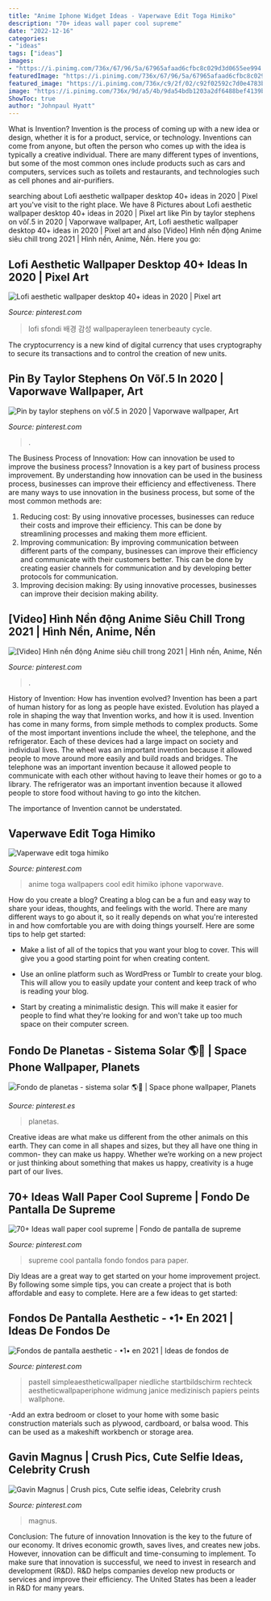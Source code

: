 ```yaml
---
title: "Anime Iphone Widget Ideas - Vaperwave Edit Toga Himiko"
description: "70+ ideas wall paper cool supreme"
date: "2022-12-16"
categories:
- "ideas"
tags: ["ideas"]
images:
- "https://i.pinimg.com/736x/67/96/5a/67965afaad6cfbc8c029d3d0655ee994.jpg"
featuredImage: "https://i.pinimg.com/736x/67/96/5a/67965afaad6cfbc8c029d3d0655ee994.jpg"
featured_image: "https://i.pinimg.com/736x/c9/2f/02/c92f02592c7d0e4783b406b4596a88c5.jpg"
image: "https://i.pinimg.com/736x/9d/a5/4b/9da54bdb1203a2df6488bef4139b1c73.jpg"
ShowToc: true
author: "Johnpaul Hyatt"
---
```



What is Invention?
Invention is the process of coming up with a new idea or design, whether it is for a product, service, or technology. Inventions can come from anyone, but often the person who comes up with the idea is typically a creative individual. There are many different types of inventions, but some of the most common ones include products such as cars and computers, services such as toilets and restaurants, and technologies such as cell phones and air-purifiers.

	

		
searching about Lofi aesthetic wallpaper desktop 40+ ideas in 2020 | Pixel art you've visit to the right place. We have 8 Pictures about Lofi aesthetic wallpaper desktop 40+ ideas in 2020 | Pixel art like Pin by taylor stephens on võľ.5 in 2020 | Vaporwave wallpaper, Art, Lofi aesthetic wallpaper desktop 40+ ideas in 2020 | Pixel art and also [Video] Hình nền động Anime siêu chill trong 2021 | Hình nền, Anime, Nền. Here you go:
		
    
## Lofi Aesthetic Wallpaper Desktop 40+ Ideas In 2020 | Pixel Art

<img loading=lazy src="https://i.pinimg.com/736x/34/99/81/34998125944e468d459546c40fbc0afe.jpg" onerror="this.onerror=null;this.src='https://tse2.mm.bing.net/th?id=OIP.KCXw9vD97LLE6bY6uxY_kwAAAA&amp;pid=15.1';" alt="Lofi aesthetic wallpaper desktop 40+ ideas in 2020 | Pixel art">

_Source: pinterest.com_

>lofi sfondi 배경 감성 wallpaperayleen tenerbeauty cycle. 

	

The cryptocurrency is a new kind of digital currency that uses cryptography to secure its transactions and to control the creation of new units.

    
## Pin By Taylor Stephens On Võľ.5 In 2020 | Vaporwave Wallpaper, Art

<img loading=lazy src="https://i.pinimg.com/736x/c9/2f/02/c92f02592c7d0e4783b406b4596a88c5.jpg" onerror="this.onerror=null;this.src='https://tse3.mm.bing.net/th?id=OIP.qRUYSeWjxSw3UbFbiM5xqgHaNK&amp;pid=15.1';" alt="Pin by taylor stephens on võľ.5 in 2020 | Vaporwave wallpaper, Art">

_Source: pinterest.com_

>. 

	

The Business Process of Innovation: How can innovation be used to improve the business process?
Innovation is a key part of business process improvement. By understanding how innovation can be used in the business process, businesses can improve their efficiency and effectiveness. There are many ways to use innovation in the business process, but some of the most common methods are: 
1) Reducing cost: By using innovative processes, businesses can reduce their costs and improve their efficiency. This can be done by streamlining processes and making them more efficient. 
2) Improving communication: By improving communication between different parts of the company, businesses can improve their efficiency and communicate with their customers better. This can be done by creating easier channels for communication and by developing better protocols for communication. 
3) Improving decision making: By using innovative processes, businesses can improve their decision making ability.

    
## [Video] Hình Nền động Anime Siêu Chill Trong 2021 | Hình Nền, Anime, Nền

<img loading=lazy src="https://i.pinimg.com/736x/9d/a5/4b/9da54bdb1203a2df6488bef4139b1c73.jpg" onerror="this.onerror=null;this.src='https://tse4.mm.bing.net/th?id=OIP.Ar5fOzFAdF0mPEI6p7iMMQHaNK&amp;pid=15.1';" alt="[Video] Hình nền động Anime siêu chill trong 2021 | Hình nền, Anime, Nền">

_Source: pinterest.com_

>. 

	

History of Invention: How has invention evolved?
Invention has been a part of human history for as long as people have existed. Evolution has played a role in shaping the way that Invention works, and how it is used. Invention has come in many forms, from simple methods to complex products. 
Some of the most important inventions include the wheel, the telephone, and the refrigerator. Each of these devices had a large impact on society and individual lives. The wheel was an important invention because it allowed people to move around more easily and build roads and bridges. The telephone was an important invention because it allowed people to communicate with each other without having to leave their homes or go to a library. The refrigerator was an important invention because it allowed people to store food without having to go into the kitchen. 

The importance of Invention cannot be understated.

    
## Vaperwave Edit Toga Himiko

<img loading=lazy src="https://i.pinimg.com/736x/48/6c/ff/486cff0954852023a15be14346e79701.jpg" onerror="this.onerror=null;this.src='https://tse3.mm.bing.net/th?id=OIP.a4PBLokmyfO_YriiH5y2owHaNK&amp;pid=15.1';" alt="Vaperwave edit toga himiko">

_Source: pinterest.com_

>anime toga wallpapers cool edit himiko iphone vaporwave. 

	

How do you create a blog?
Creating a blog can be a fun and easy way to share your ideas, thoughts, and feelings with the world. There are many different ways to go about it, so it really depends on what you're interested in and how comfortable you are with doing things yourself. Here are some tips to help get started: 
- Make a list of all of the topics that you want your blog to cover. This will give you a good starting point for when creating content.

- Use an online platform such as WordPress or Tumblr to create your blog. This will allow you to easily update your content and keep track of who is reading your blog.

- Start by creating a minimalistic design. This will make it easier for people to find what they're looking for and won't take up too much space on their computer screen.

    
## Fondo De Planetas - Sistema Solar 🌎🌝 | Space Phone Wallpaper, Planets

<img loading=lazy src="https://i.pinimg.com/736x/67/96/5a/67965afaad6cfbc8c029d3d0655ee994.jpg" onerror="this.onerror=null;this.src='https://tse1.mm.bing.net/th?id=OIP.dge3zrmJpV-TkN8M8LSSVwHaNK&amp;pid=15.1';" alt="Fondo de planetas - sistema solar 🌎🌝 | Space phone wallpaper, Planets">

_Source: pinterest.es_

>planetas. 

	

Creative ideas are what make us different from the other animals on this earth. They can come in all shapes and sizes, but they all have one thing in common- they can make us happy. Whether we’re working on a new project or just thinking about something that makes us happy, creativity is a huge part of our lives.

    
## 70+ Ideas Wall Paper Cool Supreme | Fondo De Pantalla De Supreme

<img loading=lazy src="https://i.pinimg.com/736x/bb/26/0b/bb260bb9277c915c958b10cbb8aa9f06.jpg" onerror="this.onerror=null;this.src='https://tse3.mm.bing.net/th?id=OIP.RP-9fJIAXbJvQz2lFLMmpwAAAA&amp;pid=15.1';" alt="70+ Ideas wall paper cool supreme | Fondo de pantalla de supreme">

_Source: pinterest.com_

>supreme cool pantalla fondo fondos para paper. 

	

Diy Ideas are a great way to get started on your home improvement project. By following some simple tips, you can create a project that is both affordable and easy to complete. Here are a few ideas to get started: 

    
## Fondos De Pantalla Aesthetic - •1• En 2021 | Ideas De Fondos De

<img loading=lazy src="https://i.pinimg.com/736x/78/87/9a/78879a521b5c7007e3c9a12ab5ed8c0a.jpg" onerror="this.onerror=null;this.src='https://tse1.mm.bing.net/th?id=OIP.H6FcKKFQQkRIw_zg9rUJ3wHaQC&amp;pid=15.1';" alt="Fondos de pantalla aesthetic - •1• en 2021 | Ideas de fondos de">

_Source: pinterest.com_

>pastell simpleaestheticwallpaper niedliche startbildschirm rechteck aestheticwallpaperiphone widmung janice medizinisch papiers peints wallphone. 

	

-Add an extra bedroom or closet to your home with some basic construction materials such as plywood, cardboard, or balsa wood. This can be used as a makeshift workbench or storage area. 

    
## Gavin Magnus | Crush Pics, Cute Selfie Ideas, Celebrity Crush

<img loading=lazy src="https://i.pinimg.com/736x/39/b1/b6/39b1b6b6855f7cf92267fd2b7bc156c4.jpg" onerror="this.onerror=null;this.src='https://tse1.mm.bing.net/th?id=OIP.kwJWUVoSDN9wcYp0mi-Z7AHaLF&amp;pid=15.1';" alt="Gavin Magnus | Crush pics, Cute selfie ideas, Celebrity crush">

_Source: pinterest.com_

>magnus. 

	

Conclusion: The future of innovation
Innovation is the key to the future of our economy. It drives economic growth, saves lives, and creates new jobs. However, innovation can be difficult and time-consuming to implement. To make sure that innovation is successful, we need to invest in research and development (R&D). R&D helps companies develop new products or services and improve their efficiency.
The United States has been a leader in R&D for many years.

